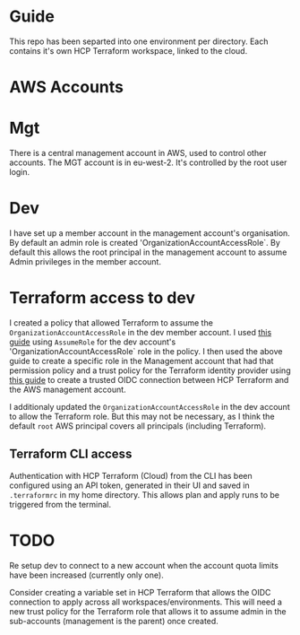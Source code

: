 # Guide

This repo has been separted into one environment per directory. Each contains it's own HCP Terraform workspace, linked
to the cloud.

# AWS Accounts

# Mgt
There is a central management account in AWS, used to control other accounts. The MGT account is in eu-west-2. It's
controlled by the root user login.

# Dev
I have set up a member account in the management account's organisation. 
By default an admin role is created 'OrganizationAccountAccessRole`. By default this allows the root principal in the
management account to assume Admin privileges in the member account.

# Terraform access to dev
I created a policy that allowed Terraform to assume the `OrganizationAccountAccessRole` in the dev
member account. I used [this guide](https://docs.aws.amazon.com/organizations/latest/userguide/orgs_manage_accounts_access-cross-account-role.html)
using `AssumeRole` for the dev account's  'OrganizationAccountAccessRole` role in the policy. I then used the above
guide to create a specific role in the Management account that had that permission policy and a trust policy for
the Terraform identity provider using [this guide](https://aws.amazon.com/blogs/apn/simplify-and-secure-terraform-workflows-on-aws-with-dynamic-provider-credentials/)
to create a trusted OIDC connection between HCP Terraform and the AWS management account.

I additionaly updated the `OrganizationAccountAccessRole` in the dev account to allow the Terraform role. But this may
not be necessary, as I think the default `root` AWS principal covers all principals (including Terraform).

## Terraform CLI access
Authentication with HCP Terraform (Cloud) from the CLI has been configured using an API token, generated in their UI and saved in
`.terraformrc` in my home directory. This allows plan and apply runs to be triggered from the terminal.





# TODO
Re setup dev to connect to a new account when the account quota limits have been increased (currently only one).

Consider creating a variable set in HCP Terraform that allows the OIDC connection to apply across all
workspaces/environments. This will need a new trust policy for the Terraform role that allows it to assume admin in the
sub-accounts (management is the parent) once created.